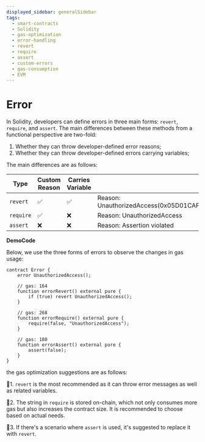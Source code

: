 ```yaml
---
displayed_sidebar: generalSidebar
tags:
  - smart-contracts
  - Solidity
  - gas-optimization
  - error-handling
  - revert
  - require
  - assert
  - custom-errors
  - gas-consumption
  - EVM
---
```

# Error

In Solidity, developers can define errors in three main forms: `revert`, `require`, and `assert`. The main differences between these methods from a functional perspective are two-fold:

1. Whether they can throw developer-defined error reasons;
2. Whether they can throw developer-defined errors carrying variables;

The main differences are as follows:

| Type     | Custom Reason | Carries Variable | Example                                                        |
|----------|---------------|------------------|----------------------------------------------------------------|
| `revert` | ✅            | ✅              | Reason: UnauthorizedAccess(0x05D01CAF54524A610CCF187082201120757f7AE5) |
| `require`| ✅            | ❌              | Reason: UnauthorizedAccess                                    |
| `assert` | ❌            | ❌              | Reason: Assertion violated                                    |

**DemoCode**

Below, we use the three forms of errors to observe the changes in gas usage:

```solidity
contract Error {
    error UnauthorizedAccess();

    // gas: 164
    function errorRevert() external pure {
        if (true) revert UnauthorizedAccess();
    }

    // gas: 268
    function errorRequire() external pure {
        require(false, "UnauthorizedAccess");
    }

    // gas: 180
    function errorAssert() external pure {
        assert(false);
    }
}
```

the gas optimization suggestions are as follows:

🌟1. `revert` is the most recommended as it can throw error messages as well as related variables.

🌟2. The string in `require` is stored on-chain, which not only consumes more gas but also increases the contract size. It is recommended to choose based on actual needs.

🌟3. If there's a scenario where `assert` is used, it's suggested to replace it with `revert`.

